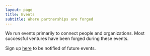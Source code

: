 ```yaml
---
layout: page
title: Events
subtitle: Where partnerships are forged
---
```


We run events primarily to connect people and organizations. Most successful ventures have been forged during these events. 

Sign up [here](https://goo.gl/IYVA9Z) to be notified of future events.
